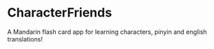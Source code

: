# CharacterFriends
A Mandarin flash card app for learning characters, pinyin and english translations!
